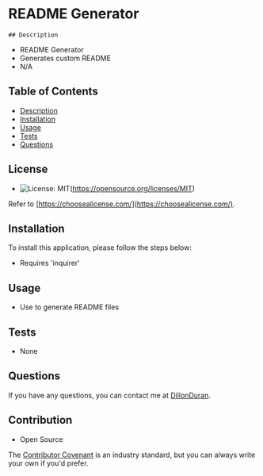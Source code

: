# README Generator

    ## Description

- README Generator
- Generates custom README
- N/A

## Table of Contents

- [Description](#description)
- [Installation](#Installation)
- [Usage](#Usage)
- [Tests](#Tests)
- [Questions](Questions)

## License

- ![License: MIT](https://img.shields.io/badge/License-MIT-yellow.svg)(https://opensource.org/licenses/MIT)

Refer to [https://choosealicense.com/](https://choosealicense.com/).

## Installation

To install this application, please follow the steps below:

- Requires 'inquirer'

## Usage

- Use to generate README files

## Tests

- None

## Questions

If you have any questions, you can contact me at [DillonDuran](https://github.com/DillonDuran/).

## Contribution

- Open Source

The [Contributor Covenant](https://www.contributor-covenant.org/) is an industry standard, but you can always write your own if you'd prefer.
